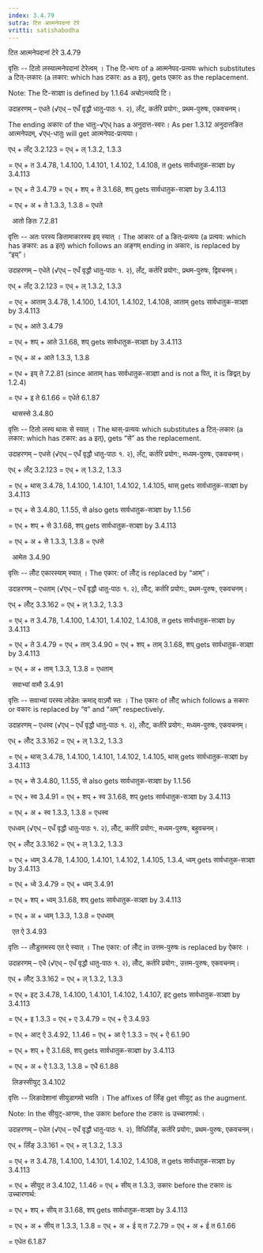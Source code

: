```yaml
---
index: 3.4.79
sutra: टित आत्मनेपदानां टेरे
vritti: satishabodha
---
```



 टित आत्मनेपदानां टेरे 3.4.79 


वृत्तिः -- टितो लस्‍यात्‍मनेपदानां टेरेत्‍वम् । The टि-भागः of a आत्मनेपद-प्रत्ययः which substitutes a टित्-लकारः (a लकार: which has टकार: as a इत्), gets एकारः as the replacement. 

Note: The टि-सञ्ज्ञा is defined by 1.1.64 अचोऽन्त्यादि टि। 


उदाहरणम् – एधते (√एध् – एधँ वृद्धौ धातु-पाठः १. २), लँट्, कर्तरि प्रयोग:, प्रथम-पुरुषः, एकवचनम्। 

The ending अकारः of the धातुः-√एध् has a अनुदात्त-स्वरः। As per 1.3.12 अनुदात्तङित आत्मनेपदम्, √एध्-धातुः will get आत्मनेपद-प्रत्ययाः। 

एध् + लँट् 3.2.123 = एध् + ल् 1.3.2, 1.3.3 

= एध् + त 3.4.78, 1.4.100, 1.4.101, 1.4.102, 1.4.108, त gets सार्वधातुक-सञ्ज्ञा by 3.4.113 

= एध् + ते 3.4.79 = एध् + शप् + ते 3.1.68, शप् gets सार्वधातुक-सञ्ज्ञा by 3.4.113 

= एध् + अ + ते 1.3.3, 1.3.8 = एधते 


  आतो ङितः 7.2.81 


वृत्तिः -- अतः परस्‍य ङितामाकारस्‍य इय् स्‍यात् । The आकारः of a ङित्-प्रत्ययः (a प्रत्यय: which has ङकार: as a इत्) which follows an अङ्गम् ending in अकारः, is replaced by “इय्”। 


उदाहरणम् – एधेते (√एध् – एधँ वृद्धौ धातु-पाठः १. २), लँट्, कर्तरि प्रयोग:, प्रथम-पुरुषः, द्विवचनम्। 

एध् + लँट् 3.2.123 = एध् + ल् 1.3.2, 1.3.3 

= एध् + आताम् 3.4.78, 1.4.100, 1.4.101, 1.4.102, 1.4.108, आताम् gets सार्वधातुक-सञ्ज्ञा by 3.4.113 

= एध् + आते 3.4.79 

= एध् + शप् + आते 3.1.68, शप् gets सार्वधातुक-सञ्ज्ञा by 3.4.113 

= एध् + अ + आते 1.3.3, 1.3.8 

= एध + इय् ते 7.2.81 (since आताम् has सार्वधातुक-सञ्ज्ञा and is not a पित्, it is ङिद्वत् by 1.2.4) 

= एध + इ ते 6.1.66 = एधेते 6.1.87 


  थासस्से 3.4.80 


वृत्तिः -- टितो लस्‍य थासः से स्‍यात् । The थास्-प्रत्ययः which substitutes a टित्-लकारः (a लकार: which has टकार: as a इत्), gets “से” as the replacement. 


उदाहरणम् – एधसे (√एध् – एधँ वृद्धौ धातु-पाठः १. २), लँट्, कर्तरि प्रयोग:, मध्यम-पुरुषः, एकवचनम्। 

एध् + लँट् 3.2.123 = एध् + ल् 1.3.2, 1.3.3 

= एध् + थास् 3.4.78, 1.4.100, 1.4.101, 1.4.102, 1.4.105, थास् gets सार्वधातुक-सञ्ज्ञा by 3.4.113 

= एध् + से 3.4.80, 1.1.55, से also gets सार्वधातुक-सञ्ज्ञा by 1.1.56 

= एध् + शप् + से 3.1.68, शप् gets सार्वधातुक-सञ्ज्ञा by 3.4.113 

= एध् + अ + से 1.3.3, 1.3.8 = एधसे 


  आमेतः 3.4.90 


वृत्तिः -- लोँट एकारस्‍याम् स्‍यात् । The एकार: of लोँट् is replaced by “आम्”। 


उदाहरणम् – एधताम् (√एध् – एधँ वृद्धौ धातु-पाठः १. २), लोँट्, कर्तरि प्रयोग:, प्रथम-पुरुषः, एकवचनम्। 

एध् + लोँट् 3.3.162 = एध् + ल् 1.3.2, 1.3.3 

= एध् + त 3.4.78, 1.4.100, 1.4.101, 1.4.102, 1.4.108, त gets सार्वधातुक-सञ्ज्ञा by 3.4.113 

= एध् + ते 3.4.79 = एध् + ताम् 3.4.90 = एध् + शप् + ताम् 3.1.68, शप् gets सार्वधातुक-सञ्ज्ञा by 3.4.113 

= एध् + अ + ताम् 1.3.3, 1.3.8 = एधताम् 


  सवाभ्यां वामौ 3.4.91 

वृत्तिः -- सवाभ्‍यां परस्‍य लोडेतः क्रमाद् वाऽमौ स्‍तः । The एकारः of लोँट् which follows a सकारः or वकारः is replaced by “व” and “अम्” respectively. 


उदाहरणम् – एधस्व (√एध् – एधँ वृद्धौ धातु-पाठः १. २), लोँट्, कर्तरि प्रयोग:, मध्यम-पुरुषः, एकवचनम्। 

एध् + लोँट् 3.3.162 = एध् + ल् 1.3.2, 1.3.3 

= एध् + थास् 3.4.78, 1.4.100, 1.4.101, 1.4.102, 1.4.105, थास् gets सार्वधातुक-सञ्ज्ञा by 3.4.113 

= एध् + से 3.4.80, 1.1.55, से also gets सार्वधातुक-सञ्ज्ञा by 1.1.56 

= एध् + स्व 3.4.91 = एध् + शप् + स्व 3.1.68, शप् gets सार्वधातुक-सञ्ज्ञा by 3.4.113 

= एध् + अ + स्व 1.3.3, 1.3.8 = एधस्व 


एधध्वम् (√एध् – एधँ वृद्धौ धातु-पाठः १. २), लोँट्, कर्तरि प्रयोग:, मध्यम-पुरुषः, बहुवचनम्। 

एध् + लोँट् 3.3.162 = एध् + ल् 1.3.2, 1.3.3 

= एध् + ध्वम् 3.4.78, 1.4.100, 1.4.101, 1.4.102, 1.4.105, 1.3.4, ध्वम् gets सार्वधातुक-सञ्ज्ञा by 3.4.113 

= एध् + ध्वे 3.4.79 = एध् + ध्वम् 3.4.91 

= एध् + शप् + ध्वम् 3.1.68, शप् gets सार्वधातुक-सञ्ज्ञा by 3.4.113 

= एध् + अ + ध्वम् 1.3.3, 1.3.8 = एधध्वम् 


  एत ऐ 3.4.93 


वृत्तिः -- लोँडुत्तमस्‍य एत ऐ स्‍यात् । The एकार: of लोँट् in उत्तम-पुरुषः is replaced by ऐकारः । 


उदाहरणम् – एधै (√एध् – एधँ वृद्धौ धातु-पाठः १. २), लोँट्, कर्तरि प्रयोग:, उत्तम-पुरुषः, एकवचनम्। 

एध् + लोँट् 3.3.162 = एध् + ल् 1.3.2, 1.3.3 

= एध् + इट् 3.4.78, 1.4.100, 1.4.101, 1.4.102, 1.4.107, इट् gets सार्वधातुक-सञ्ज्ञा by 3.4.113 

= एध् + इ 1.3.3 = एध् + ए 3.4.79 = एध् + ऐ 3.4.93 

= एध् + आट् ऐ 3.4.92, 1.1.46 = एध् + आ ऐ 1.3.3 = एध् + ऐ 6.1.90 

= एध् + शप् + ऐ 3.1.68, शप् gets सार्वधातुक-सञ्ज्ञा by 3.4.113 

= एध् + अ + ऐ 1.3.3, 1.3.8 = एधै 6.1.88 


  लिङस्सीयुट् 3.4.102 


वृत्तिः -- लिङादेशानां सीयुडागमो भवति । The affixes of लिँङ् get सीयुट् as the augment. 

Note: In the सीयुट्-आगमः, the उकारः before the टकारः is उच्चारणार्थ:। 


उदाहरणम् – एधेत (√एध् – एधँ वृद्धौ धातु-पाठः १. २), विधिलिँङ्, कर्तरि प्रयोग:, प्रथम-पुरुषः, एकवचनम्। 

एध् + लिँङ् 3.3.161 = एध् + ल् 1.3.2, 1.3.3 

= एध् + त 3.4.78, 1.4.100, 1.4.101, 1.4.102, 1.4.108, त gets सार्वधातुक-सञ्ज्ञा by 3.4.113 

= एध् + सीयुट् त 3.4.102, 1.1.46 = एध् + सीय् त 1.3.3, उकारः before the टकारः is उच्चारणार्थ: 

= एध् + शप् + सीय् त 3.1.68, शप् gets सार्वधातुक-सञ्ज्ञा by 3.4.113 

= एध् + अ + सीय् त 1.3.3, 1.3.8 = एध् + अ + ई य् त 7.2.79 = एध् + अ + ई त 6.1.66 

= एधेत 6.1.87 


